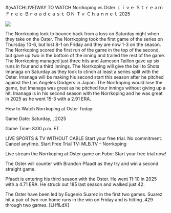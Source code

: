#(wATCHLIVE)WAY TO WATCH Norrkoping vs Oster Ｌｉｖｅ Ｓｔｒｅａｍ Ｆｒｅｅ Ｂｒｏａｄｃａｓｔ ＯＮ Ｔｖ Ｃｈａｎｎｅｌ  2025  
  
  
[![](https://i.imgur.com/qSNzIqt.png)](https://movie.rssnews.media/ykzhQwQy.php)  
  
The Norrkoping look to bounce back from a loss on Saturday night when they take on the Oster. The Norrkoping took the first game of the series on Thursday 10-6, but lost 8-1 on Friday and they are now 1-3 on the season. The Norrkoping scored the first run of the game in the top of the second, but gave up two in the bottom of the inning and trailed the rest of the game. The Norrkoping managed just three hits and Jameson Taillon gave up six runs in four and a third innings. The Norrkoping will give the ball to Shota Imanaga on Saturday as they look to clinch at least a series split with the Oster. Imanaga will be making his second start this season after he pitched against the Los Angeles Dodgers in Japan. The Norrkoping would lose the game, but Imanaga was great as he pitched four innings without giving up a hit. Imanaga is in his second season with the Norrkoping and he was great in 2025 as he went 15-3 with a 2.91 ERA.

How to Watch Norrkoping at Oster Today:

Game Date: Saturday, , 2025

Game Time: 8:00 p.m. ET

LIVE SPORTS & TV WITHOUT CABLE
Start your free trial. No commitment. Cancel anytime.
Start Free Trial
TV: MLB.TV – Norrkoping

Live stream the Norrkoping at Oster game on Fubo: Start your free trial now!

The Oster will counter with Brandon Pfaadt as they try and win a second straight game.

Pfaadt is entering his third season with the Oster. He went 11-10 in 2025 with a 4.71 ERA. He struck out 185 last season and walked just 42.

The Oster have been led by Eugenio Suarez in the first two games. Suarez hit a pair of two-run home runs in the win on Friday and is hitting .429 through two games. [LHflLdX]